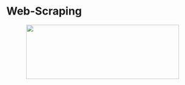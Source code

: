# Web-Scraping

<p align="center">
  <img width="400" height="143" src="[https://www.google.com/url?sa=i&url=https%3A%2F%2Fwww.pngegg.com%2Fid%2Fpng-zqpuj&psig=AOvVaw1xzPQ7BRhx8yfJ-ufnFc5v&ust=1716704121330000&source=images&cd=vfe&opi=89978449&ved=0CBIQjRxqFwoTCPjcrcGTqIYDFQAAAAAdAAAAABAE](https://github.com/fidafarihaa/Web-Scraping/blob/main/pngegg.png)">
</p>

<div align="center">
